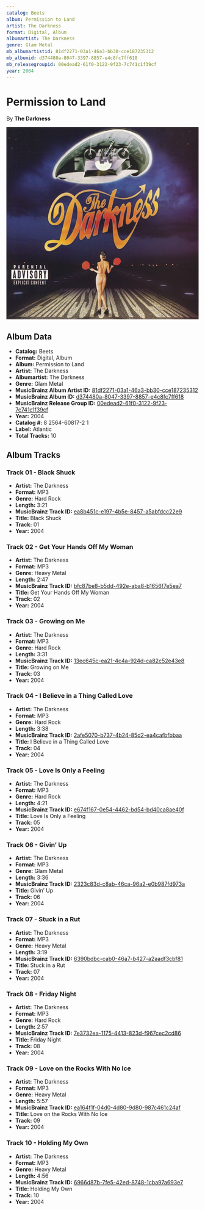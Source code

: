 ```yaml
---
catalog: Beets
album: Permission to Land
artist: The Darkness
format: Digital, Album
albumartist: The Darkness
genre: Glam Metal
mb_albumartistid: 81df2271-03a1-46a3-bb30-cce187235312
mb_albumid: d374480a-8047-3397-8857-e4c8fc7ff618
mb_releasegroupid: 00edead2-61f0-3122-9f23-7c741c1f39cf
year: 2004
---
```


# Permission to Land

By **The Darkness**

![](../../assets/beetscovers/The_Darkness-Permission_to_Land.jpg)

## Album Data

- **Catalog:** Beets
- **Format:** Digital, Album
- **Album:** Permission to Land
- **Artist:** The Darkness
- **Albumartist:** The Darkness
- **Genre:** Glam Metal
- **MusicBrainz Album Artist ID:** [81df2271-03a1-46a3-bb30-cce187235312](https://musicbrainz.org/artist/81df2271-03a1-46a3-bb30-cce187235312)
- **MusicBrainz Album ID:** [d374480a-8047-3397-8857-e4c8fc7ff618](https://musicbrainz.org/release/d374480a-8047-3397-8857-e4c8fc7ff618)
- **MusicBrainz Release Group ID:** [00edead2-61f0-3122-9f23-7c741c1f39cf](https://musicbrainz.org/release-group/00edead2-61f0-3122-9f23-7c741c1f39cf)
- **Year:** 2004
- **Catalog #:** 8 2564-60817-2 1
- **Label:** Atlantic
- **Total Tracks:** 10

## Album Tracks

### Track 01 - Black Shuck

- **Artist:** The Darkness
- **Format:** MP3
- **Genre:** Hard Rock
- **Length:** 3:21
- **MusicBrainz Track ID:** [ea8b451c-e197-4b5e-8457-a5abfdcc22e9](https://musicbrainz.org/recording/ea8b451c-e197-4b5e-8457-a5abfdcc22e9)
- **Title:** Black Shuck
- **Track:** 01
- **Year:** 2004

### Track 02 - Get Your Hands Off My Woman

- **Artist:** The Darkness
- **Format:** MP3
- **Genre:** Heavy Metal
- **Length:** 2:47
- **MusicBrainz Track ID:** [bfc87be8-b5dd-492e-aba8-b1656f7e5ea7](https://musicbrainz.org/recording/bfc87be8-b5dd-492e-aba8-b1656f7e5ea7)
- **Title:** Get Your Hands Off My Woman
- **Track:** 02
- **Year:** 2004

### Track 03 - Growing on Me

- **Artist:** The Darkness
- **Format:** MP3
- **Genre:** Hard Rock
- **Length:** 3:31
- **MusicBrainz Track ID:** [13ec645c-ea21-4c4a-924d-ca82c52e43e8](https://musicbrainz.org/recording/13ec645c-ea21-4c4a-924d-ca82c52e43e8)
- **Title:** Growing on Me
- **Track:** 03
- **Year:** 2004

### Track 04 - I Believe in a Thing Called Love

- **Artist:** The Darkness
- **Format:** MP3
- **Genre:** Hard Rock
- **Length:** 3:38
- **MusicBrainz Track ID:** [2afe5070-b737-4b24-85d2-ea4cafbfbbaa](https://musicbrainz.org/recording/2afe5070-b737-4b24-85d2-ea4cafbfbbaa)
- **Title:** I Believe in a Thing Called Love
- **Track:** 04
- **Year:** 2004

### Track 05 - Love Is Only a Feeling

- **Artist:** The Darkness
- **Format:** MP3
- **Genre:** Hard Rock
- **Length:** 4:21
- **MusicBrainz Track ID:** [e674f167-0e54-4462-bd54-bd40ca8ae40f](https://musicbrainz.org/recording/e674f167-0e54-4462-bd54-bd40ca8ae40f)
- **Title:** Love Is Only a Feeling
- **Track:** 05
- **Year:** 2004

### Track 06 - Givin’ Up

- **Artist:** The Darkness
- **Format:** MP3
- **Genre:** Glam Metal
- **Length:** 3:36
- **MusicBrainz Track ID:** [2323c83d-c8ab-46ca-96a2-e0b987fd973a](https://musicbrainz.org/recording/2323c83d-c8ab-46ca-96a2-e0b987fd973a)
- **Title:** Givin’ Up
- **Track:** 06
- **Year:** 2004

### Track 07 - Stuck in a Rut

- **Artist:** The Darkness
- **Format:** MP3
- **Genre:** Heavy Metal
- **Length:** 3:19
- **MusicBrainz Track ID:** [6390bdbc-cab0-46a7-b427-a2aadf3cbf81](https://musicbrainz.org/recording/6390bdbc-cab0-46a7-b427-a2aadf3cbf81)
- **Title:** Stuck in a Rut
- **Track:** 07
- **Year:** 2004

### Track 08 - Friday Night

- **Artist:** The Darkness
- **Format:** MP3
- **Genre:** Hard Rock
- **Length:** 2:57
- **MusicBrainz Track ID:** [7e3732ea-1175-4413-823d-f967cec2cd86](https://musicbrainz.org/recording/7e3732ea-1175-4413-823d-f967cec2cd86)
- **Title:** Friday Night
- **Track:** 08
- **Year:** 2004

### Track 09 - Love on the Rocks With No Ice

- **Artist:** The Darkness
- **Format:** MP3
- **Genre:** Heavy Metal
- **Length:** 5:57
- **MusicBrainz Track ID:** [ea164f1f-04d0-4d80-9d80-987c461c24af](https://musicbrainz.org/recording/ea164f1f-04d0-4d80-9d80-987c461c24af)
- **Title:** Love on the Rocks With No Ice
- **Track:** 09
- **Year:** 2004

### Track 10 - Holding My Own

- **Artist:** The Darkness
- **Format:** MP3
- **Genre:** Heavy Metal
- **Length:** 4:56
- **MusicBrainz Track ID:** [6966d87b-7fe5-42ed-8748-1cba97a693e7](https://musicbrainz.org/recording/6966d87b-7fe5-42ed-8748-1cba97a693e7)
- **Title:** Holding My Own
- **Track:** 10
- **Year:** 2004


